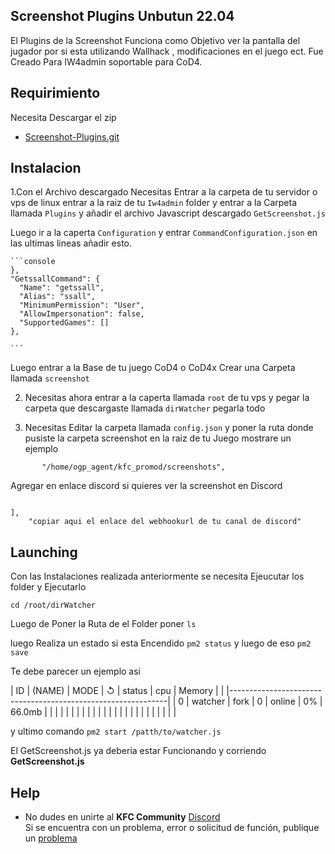 ## Screenshot Plugins Unbutun 22.04

El Plugins de la Screenshot Funciona como Objetivo ver la pantalla del jugador por si esta utilizando Wallhack , modificaciones en el juego ect.
Fue Creado Para IW4admin soportable para CoD4.

## Requirimiento
Necesita Descargar el zip 
- [Screenshot-Plugins.git](https://github.com/szircj/Screenshot-Plugins.git) 

## Instalacion 
1.Con el Archivo descargado Necesitas Entrar a la carpeta de tu servidor o vps de linux entrar a la raiz de tu  `Iw4admin` folder y entrar a la Carpeta llamada
`Plugins` y añadir el archivo Javascript descargado `GetScreenshot.js`

Luego ir a la caperta `Configuration` y entrar `CommandConfiguration.json` 
en las ultimas lineas añadir esto.     
   
    ```console
    },
    "GetssallCommand": {
      "Name": "getssall",
      "Alias": "ssall",
      "MinimumPermission": "User",
      "AllowImpersonation": false,
      "SupportedGames": []
    },

    ```
Luego entrar a la Base de tu juego CoD4 o CoD4x Crear una Carpeta llamada `screenshot`

2. Necesitas ahora entrar a la caperta llamada `root` de tu vps y pegar la carpeta que descargaste llamada `dirWatcher` pegarla todo

3. Necesitas Editar la carpeta llamada `config.json` y poner la ruta donde pusiste la carpeta screenshot en la raiz de tu Juego mostrare un ejemplo
 ``` "ssPaths": [
        "/home/ogp_agent/kfc_promod/screenshots",
```
Agregar en enlace discord si quieres ver la screenshot en Discord 

```.webhookUrl 

],
    "copiar aqui el enlace del webhookurl de tu canal de discord"
```
   

## Launching  
Con las Instalaciones realizada anteriormente se necesita Ejeucutar los folder y Ejecutarlo 

```console
cd /root/dirWatcher
```
Luego de Poner la Ruta de el Folder poner 
`ls`

luego Realiza un estado si esta Encendido 
`pm2 status` y luego de eso `pm2 save` 

Te debe parecer un ejemplo asi 

| ID | (NAME)  |   MODE       |  ↺  |   status | cpu | Memory |                                    |
|--------------------------------------------------------------|
| 0  | watcher |  fork        |   0  |  online  | 0% | 66.0mb |
|    |         |              |      |          |    |        |
|    |         |              |      |          |    |        |
|    |         |              |      |          |    |        |

y ultimo comando 
`pm2 start /patth/to/watcher.js`

El GetScreenshot.js ya deberia estar Funcionando y corriendo **GetScreenshot.js**

## Help
* No dudes en unirte al **KFC Community** [Discord](https://discord.gg/DeZkVyrrrr)  
Si se encuentra con un problema, error o solicitud de función, publique un [problema](https://github.com/szircj/Screenshot-Plugins/issues)
